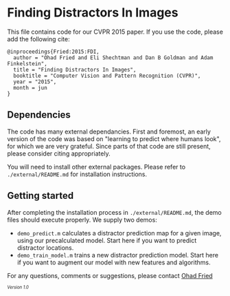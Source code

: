 Finding Distractors In Images
=============================

This file contains code for our CVPR 2015 paper. If you use the code, please add the following cite:

    @inproceedings{Fried:2015:FDI,
      author = "Ohad Fried and Eli Shechtman and Dan B Goldman and Adam Finkelstein",
      title = "Finding Distractors In Images",
      booktitle = "Computer Vision and Pattern Recognition (CVPR)",
      year = "2015",
      month = jun
    }

Dependencies
------------
The code has many external dependancies. First and foremost, an early version of the code was based on "learning to predict where humans look", for which we are very grateful. Since parts of that code are still present, please consider citing appropriately.

You will need to install other external packages. Please refer to `./external/README.md` for installation instructions.

Getting started
---------------
After completing the installation process in `./external/README.md`, the demo files should execute properly. We supply two demos:
- `demo_predict.m` calculates a distractor prediction map for a given image, using our precalculated model. Start here if you want to predict distractor locations.
- `demo_train_model.m` trains a new distractor prediction model. Start here if you want to augment our model with new features and algorithms.

For any questions, comments or suggestions, please contact [Ohad Fried](http://www.cs.princeton.edu/~ohad/)

<sub><sup>_Version 1.0_</sup></sub>
